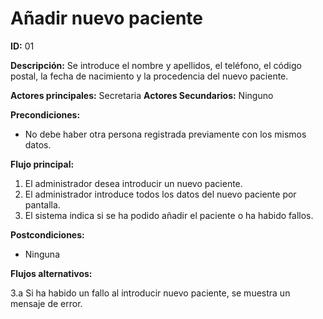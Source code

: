 # Añadir nuevo paciente

**ID:** 01

**Descripción:** Se introduce el nombre y apellidos, el teléfono, el código postal, la fecha de nacimiento y la procedencia del nuevo paciente.

**Actores principales:** Secretaria
**Actores Secundarios:** Ninguno

**Precondiciones:**
* No debe haber otra persona registrada previamente con los mismos datos.

**Flujo principal:**
1. El administrador desea introducir un nuevo paciente.
2. El administrador introduce todos los datos del nuevo paciente por pantalla.
3. El sistema indica si se ha podido añadir el paciente o ha habido fallos.

**Postcondiciones:**

* Ninguna

**Flujos alternativos:**

3.a Si  ha habido un fallo al introducir nuevo paciente, se muestra un mensaje de error.


